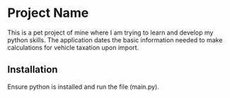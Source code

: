 # Project Name

This is a pet project of mine where I am trying to learn and develop my python skills. The application dates the basic information needed to make calculations for vehicle taxation upon import.

## Installation

Ensure python is installed and run the file (main.py).
